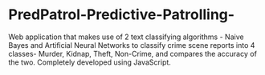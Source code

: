 # PredPatrol-Predictive-Patrolling-
Web application that makes use of 2 text classifying algorithms - Naive Bayes and Artificial Neural Networks to classify crime scene reports into 4 classes- Murder, Kidnap, Theft, Non-Crime, and compares the accuracy of the two. Completely developed using JavaScript.
